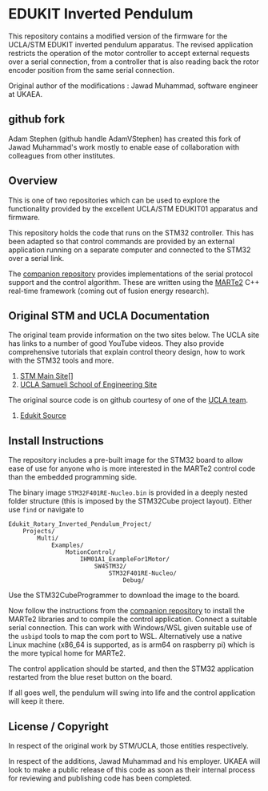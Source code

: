 # EDUKIT Inverted Pendulum

This repository contains a modified version of the firmware for the UCLA/STM EDUKIT inverted pendulum apparatus.
The revised application restricts the operation of the motor controller to accept external requests
over a serial connection, from a controller that is also reading back the rotor encoder position
from the same serial connection.

Original author of the modifications : Jawad Muhammad, software engineer at UKAEA.

## github fork 

Adam Stephen (github handle AdamVStephen) has created this fork of Jawad Muhammad's work
mostly to enable ease of collaboration with colleagues from other institutes.

## Overview

This is one of two repositories which can be used to explore the functionality provided
by the excellent UCLA/STM EDUKIT01 apparatus and firmware.  

This repository holds the code that runs on the STM32 controller.  This has been adapted so
that control commands are provided by an external application running on a separate computer
and connected to the STM32 over a serial link.

The [companion repository](https://github.com/AdamVStephen/inverted-pendulum)
provides implementations of the serial protocol support and the control algorithm.
These are written using the [MARTe2](https://github.com/ukaea/MARTe2.git) C++
real-time framework (coming out of fusion energy research).

## Original STM and UCLA Documentation

The original team provide
information on the two sites below.  The UCLA site has links to a number of good YouTube
videos.  They also provide comprehensive tutorials that explain control theory design,
how to work with the STM32 tools and more.

1. [STM Main Site](https://www.st.com/en/evaluation-tools/steval-edukit01.html)[]
1. [UCLA Samueli School of Engineering Site](https://sites.google.com/view/ucla-st-motor-control/home)

The original source code is on github courtesy of one of the [UCLA team](https://github.com/wjkaiser).

1. [Edukit Source](https://github.com/wjkaiser/Edukit_Rotary_Inverted_Pendulum_Project)

## Install Instructions

The repository includes a pre-built image for the STM32 board to allow ease of use for anyone
who is more interested in the MARTe2 control code than the embedded programming side.

The binary image `STM32F401RE-Nucleo.bin` is provided in a deeply nested folder structure
(this is imposed by the STM32Cube project layout).  Either use `find` or navigate to 

```
Edukit_Rotary_Inverted_Pendulum_Project/
	Projects/
		Multi/
			Examples/
				MotionControl/
					IHM01A1_ExampleFor1Motor/
						SW4STM32/
							STM32F401RE-Nucleo/
								Debug/
```

Use the STM32CubeProgrammer to download the image to the board.

Now follow the instructions from the 
[companion repository](https://github.com/AdamVStephen/inverted-pendulum)
to install the MARTe2 libraries and to compile the control application.
Connect a suitable serial connection.  This can work with Windows/WSL given 
suitable use of the `usbipd` tools to map the com port to WSL.  Alternatively
use a native Linux machine (x86_64 is supported, as is arm64 on raspberry pi)
which is the more typical home for MARTe2.

The control application should be started, and then the STM32 application restarted
from the blue reset button on the board.

If all goes well, the pendulum will swing into life and the control application
will keep it there.
## License / Copyright

In respect of the original work by STM/UCLA, those entities respectively.

In respect of the additions, Jawad Muhammad and his employer.  UKAEA will look to 
make a public release of this code as soon as their internal process for reviewing
and publishing code has been completed.
